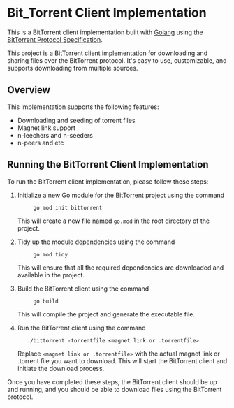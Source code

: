 # Bit_Torrent Client Implementation

This is a BitTorrent client implementation built with [Golang](https://www.golang.org/) using the [BitTorrent Protocol Specification](https://www.bittorrent.org/beps/bep_0003.html).

This project is a BitTorrent client implementation for downloading and sharing files over the BitTorrent protocol. It's easy to use, customizable, and supports downloading from multiple sources.

## Overview

This implementation supports the following features:

- Downloading and seeding of torrent files
- Magnet link support
- n-leechers and n-seeders
- n-peers and etc

## Running the BitTorrent Client Implementation

To run the BitTorrent client implementation, please follow these steps:

1.  Initialize a new Go module for the BitTorrent project using the command

             go mod init bittorrent

    This will create a new file named `go.mod` in the root directory of the project.

2.  Tidy up the module dependencies using the command

             go mod tidy

    This will ensure that all the required dependencies are downloaded and available in the project.

3.  Build the BitTorrent client using the command

             go build

    This will compile the project and generate the executable file.

4.  Run the BitTorrent client using the command

           ./bittorrent -torrentfile <magnet link or .torrentfile>

    Replace `<magnet link or .torrentfile>`
    with the actual magnet link or .torrent file you want to download. This will start the BitTorrent client and initiate the download process.

Once you have completed these steps, the BitTorrent client should be up and running, and you should be able to download files using the BitTorrent protocol.
